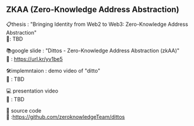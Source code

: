 ## ZKAA (Zero-Knowledge Address Abstraction)

📋thesis : "Bringing Identity from Web2 to Web3: Zero-Knowledge Address Abstraction" <br/>
🔗: TBD

📚google slide : "Dittos - Zero-Knowledge Address Abstraction (zkAA)" <br/>
🔗 : https://url.kr/yv1be5

🛠️implemntaion : demo video of "ditto" <br/>
🔗 : TBD 

💻 presentation video<br/>
🔗 : TBD

💽 source code<br />
🔗 :https://github.com/zeroknowledgeTeam/dittos
